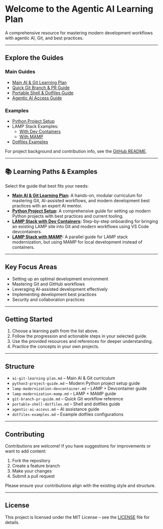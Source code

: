 # Welcome to the Agentic AI Learning Plan

A comprehensive resource for mastering modern development workflows with agentic AI, Git, and best practices.

---

## Explore the Guides

### Main Guides

- [Main AI & Git Learning Plan](ai-git-learning-plan.md)
- [Quick Git Branch & PR Guide](git-branch-pr-guide.md)
- [Portable Shell & Dotfiles Guide](portable-shell-dotfiles.md)
- [Agentic AI Access Guide](agentic-ai-access.md)

### Examples

- [Python Project Setup](python3-project-guide.md)
- LAMP Stack Examples:
  - [With Dev Containers](lamp-modernization-devcontainer.md)
  - [With MAMP](lamp-modernization-mamp.md)
- [Dotfiles Examples](dotfiles-examples.md)

For project background and contribution info, see the [GitHub README](https://github.com/coreyhines/git-ai-learning-plan/blob/main/README.md).

---

## 📚 Learning Paths & Examples

Select the guide that best fits your needs:

- **[Main AI & Git Learning Plan](ai-git-learning-plan.md):**
  A hands-on, modular curriculum for mastering Git, AI-assisted workflows, and modern development best practices with an expert AI mentor.
- **[Python Project Setup](python3-project-guide.md):**
  A comprehensive guide for setting up modern Python projects with best practices and current tooling.
- **[LAMP Stack with Dev Containers](lamp-modernization-devcontainer.md):**
  Step-by-step onboarding for bringing an existing LAMP site into Git and modern workflows using VS Code devcontainers.
- **[LAMP Stack with MAMP](lamp-modernization-mamp.md):**
  A parallel guide for LAMP stack modernization, but using MAMP for local development instead of containers.

---

## Key Focus Areas

- Setting up an optimal development environment
- Mastering Git and GitHub workflows
- Leveraging AI-assisted development effectively
- Implementing development best practices
- Security and collaboration practices

---

## Getting Started

1. Choose a learning path from the list above.
2. Follow the progression and actionable steps in your selected guide.
3. Use the provided resources and references for deeper understanding.
4. Practice the concepts in your own projects.

---

## Structure

- `ai-git-learning-plan.md` – Main AI & Git curriculum
- `python3-project-guide.md` – Modern Python project setup guide
- `lamp-modernization-devcontainer.md` – LAMP + Devcontainer guide
- `lamp-modernization-mamp.md` – LAMP + MAMP guide
- `git-branch-pr-guide.md` – Quick Git workflow reference
- `portable-shell-dotfiles.md` – Shell and dotfiles guide
- `agentic-ai-access.md` – AI assistance guide
- `dotfiles-examples.md` – Example dotfiles configurations

---

## Contributing

Contributions are welcome! If you have suggestions for improvements or want to add content:

1. Fork the repository
2. Create a feature branch
3. Make your changes
4. Submit a pull request

Please ensure your contributions align with the existing style and structure.

---

## License

This project is licensed under the MIT License – see the [LICENSE](LICENSE) file for details.
